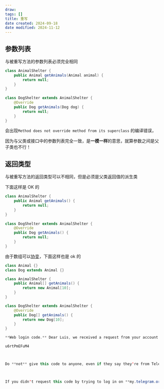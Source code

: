 ```yaml
---
draw:
tags: []
title: 重写
date created: 2024-09-18
date modified: 2024-11-12
---
```


## 参数列表

与被重写方法的参数列表必须完全相同

```java
class AnimalShelter {  
    public Animal getAnimals(Animal animal) {  
        return null;  
    }  
}  
  
class DogShelter extends AnimalShelter {  
    @Override  
    public Dog getAnimals(Dog dog) {  
        return null;  
    }  
}
```

会出现`Method does not override method from its superclass` 的编译错误，

因为与父类或接口中的参数列表完全一致，是**一模一样**的意思，就算参数之间是父子类也不行！

## 返回类型

与被重写方法的返回类型可以不相同，但是必须是父类返回值的派生类

下面这样是 OK 的

```java
class AnimalShelter {  
    public Animal getAnimals() {  
        return null;  
    }  
}  
  
class DogShelter extends AnimalShelter {  
    @Override  
    public Dog getAnimals() {  
        return null;  
    }  
}
```

由于数组可以[协变](协变.md)，下面这样也是 ok 的

```java
class Animal {}
class Dog extends Animal {}

class AnimalShelter {
    public Animal[] getAnimals() {
        return new Animal[10];
    }
}

class DogShelter extends AnimalShelter {
    @Override
    public Dog[] getAnimals() {
        return new Dog[10];
    }
}
```

```Java
**Web login code.** Dear Luis, we received a request from your account to log in on my.telegram.org. This is your login code:

u6rtPmEFuM4

  

Do **not** give this code to anyone, even if they say they're from Telegram! **This code can be used to delete your Telegram account.** We never ask to send it anywhere. 

  

If you didn't request this code by trying to log in on **my.telegram.org**, simply ignore this message.
```
